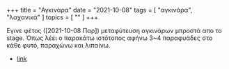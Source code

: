 +++
title = "Αγκινάρα"
date = "2021-10-08"
tags = [ "αγκινάρα", "λαχανικά" ]
topics = [ "" ]
+++

Εγινε φέτος (<span class="timestamp-wrapper"><span class="timestamp">[2021-10-08 Παρ]</span></span>) μεταφύτευση αγκινάρων μπροστά απο το stage.
Όπως λέει ο παρακάτω ιστότοπος αφήνω 3~4 παραφυάδες στο κάθε φυτό, παραχώνω και λιπαίνω.

-   [link](https://www.kalliergeia.com/i-kalliergeia-tis-agkinaras-ston-lachanokipo/)
